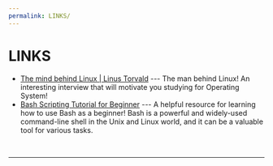 ```yaml
---
permalink: LINKS/
---
```


# LINKS

* [The mind behind Linux | Linus Torvald]([https://youtu.be/oGyJr-iUwt8?si=59V2boc0XfmlFekg](https://youtu.be/o8NPllzkFhE?si=UWdCN9ZQkSvBMdR2)) --- 
The man behind Linux! An interesting interview that will motivate you studying for Operating System!
* [Bash Scripting Tutorial for Beginner](https://youtu.be/tK9Oc6AEnR4?si=PgCeVxj2v0PJ4KMx) --- A helpful resource for learning how to use Bash as a beginner!
  Bash is a powerful and widely-used command-line shell in the Unix and Linux world, and it can be a valuable tool for various tasks.
<br>
<hr>
